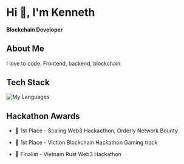 
<!--
**ksmit323/ksmit323** is a ✨ _special_ ✨ repository because its `README.md` (this file) appears on your GitHub profile.

Here are some ideas to get you started:

- 🔭 I’m currently working on ...
- 🌱 I’m currently learning ...
- 👯 I’m looking to collaborate on ...
- 🤔 I’m looking for help with ...
- 💬 Ask me about ...
- 📫 How to reach me: ...
- 😄 Pronouns: ...
- ⚡ Fun fact: ...
-->

# Hi 👋, I'm Kenneth

#### **Blockchain Developer**


## About Me
I love to code. Frontend, backend, blockchain. 

## Tech Stack
![My Languages](https://skillicons.dev/icons?i=solidity,rust,python,typescript,c,javascript,bash,opencv,selenium,html,css&theme=dark)

## Hackathon Awards
* 🥇 1st Place - Scaling Web3 Hackacthon, Orderly Network Bounty

* 🥇 1st Place - Viction Blockchain Hackathon Gaming track

* 🥇 Finalist - Vietnam Rust Web3 Hackathon

<br>

<!--
![Top Langs](https://github-readme-stats.vercel.app/api/top-langs/?username=ksmit323&count_weight=0.5)

